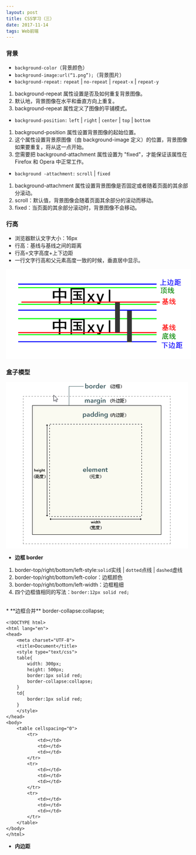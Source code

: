 ```yaml
---
layout: post
title: CSS学习（三）
date: 2017-11-14 
tags: Web前端   
---
```


### 背景  
* `background-color`（背景颜色）  
* `background-image:url(“1.png”);`（背景图片）  
* `background-repeat:` `repeat` | `no-repeat` | `repeat-x` | `repeat-y`  
1. background-repeat 属性设置是否及如何重复背景图像。  
2. 默认地，背景图像在水平和垂直方向上重复。  
3. background-repeat 属性定义了图像的平铺模式。  
* `background-position:` `left` | `right` | `center` | `top` | `bottom`  
1. background-position 属性设置背景图像的起始位置。  
2. 这个属性设置背景原图像（由 background-image 定义）的位置，背景图像如果要重复，将从这一点开始。  
3. 您需要把 background-attachment 属性设置为 "fixed"，才能保证该属性在 Firefox 和 Opera 中正常工作。  
* `background -attachment:` `scroll` | `fixed`  
1. background-attachment 属性设置背景图像是否固定或者随着页面的其余部分滚动。  
2. scroll：默认值，背景图像会随着页面其余部分的滚动而移动。  
3. fixed：当页面的其余部分滚动时，背景图像不会移动。  

### 行高  
* 浏览器默认文字大小：16px  
* 行高：基线与基线之间的距离  
* 行高=文字高度+上下边距  
* 一行文字行高和父元素高度一致的时候，垂直居中显示。  

<div><img src="/images/posts/2017-11-14/image1.png" align="center"></div>  

### 盒子模型  
<div><img src="/images/posts/2017-11-14/boxmodel.png" align="center"></div>  

* **边框 border**  
1. border-top/right/bottom/left-style:`solid`实线 | `dotted`点线 | `dashed`虚线  
2. border-top/right/bottom/left-color：边框颜色  
3. border-top/right/bottom/left-width：边框粗细  
4. 四个边框值相同的写法：`border:12px solid red;`  

<br>  
* **边框合并**  
border-collapse:collapse;  

```
<!DOCTYPE html>
<html lang="en">
<head>
	<meta charset="UTF-8">
	<title>Document</title>
	<style type="text/css">
	table{
		width: 300px;
		height: 500px;
		border:1px solid red;
		border-collapse:collapse;
	}
	td{
		border:1px solid red;
	}
	</style>
</head>
<body>
	<table cellspacing="0">
		<tr>
			<td></td>
			<td></td>
			<td></td>
		</tr>
		<tr>
			<td></td>
			<td></td>
			<td></td>
		</tr>
		<tr>
			<td></td>
			<td></td>
			<td></td>
		</tr>
	</table>
</body>
</html>
```  

* **内边距**  
